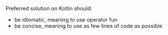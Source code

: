 Preferred solution on Kotlin should:
- be idiomatic, meaning to use operator fun
- be concise, meaning to use as few lines of code as possible